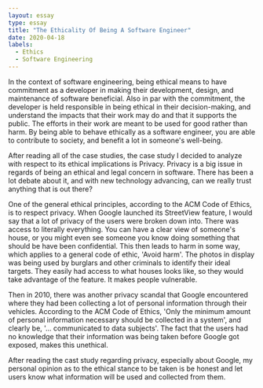 ```yaml
---
layout: essay
type: essay
title: "The Ethicality Of Being A Software Engineer"
date: 2020-04-18
labels:
  - Ethics
  - Software Engineering
---
```

In the context of software engineering, being ethical means to have commitment as a developer in making their development, design, and maintenance of software beneficial. Also in par with the commitment, the developer is held responsible in being ethical in their decision-making, and understand the impacts that their work may do and that it supports the public. The efforts in their work are meant to be used for good rather than harm. By being able to behave ethically as a software engineer, you are able to contribute to society, and benefit a lot in someone's well-being. 

After reading all of the case studies, the case study I decided to analyze with respect to its ethical implications is Privacy. Privacy is a big issue in regards of being an ethical and legal concern in software. There has been a lot debate about it, and with new technology advancing, can we really trust anything that is out there? 

One of the general ethical principles, according to the ACM Code of Ethics, is to respect privacy. When Google launched its StreetView feature, I would say that a lot of privacy of the users were broken down into. There was access to literally everything. You can have a clear view of someone's house, or you might even see someone you know doing something that should be have been confidential. This then leads to harm in some way, which applies to a general code of ethic, 'Avoid harm'. The photos in display was being used by burglars and other criminals to identify their ideal targets. They easily had access to what houses looks like, so they would take advantage of the feature. It makes people vulnerable.

Then in 2010, there was another privacy scandal that Google encountered where they had been collecting a lot of personal information through their vehicles. According to the ACM Code of Ethics, 'Only the minimum amount of personal information necessary should be collected in a system', and clearly be, '... communicated to data subjects'. The fact that the users had no knowledge that their information was being taken before Google got exposed, makes this unethical. 

After reading the cast study regarding privacy, especially about Google, my personal opinion as to the ethical stance to be taken is be honest and let users know what information will be used and collected from them.


